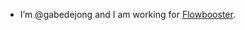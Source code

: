 - I’m @gabedejong and I am working for [Flowbooster](https://flowbooster.io).

<!---
gabedejong/gabedejong is a ✨ special ✨ repository because its `README.md` (this file) appears on your GitHub profile.
You can click the Preview link to take a look at your changes.
--->
